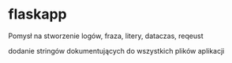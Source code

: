 # flaskapp

Pomysł na stworzenie logów, fraza, litery, dataczas, reqeust

dodanie stringów dokumentujących do wszystkich plików aplikacji 
